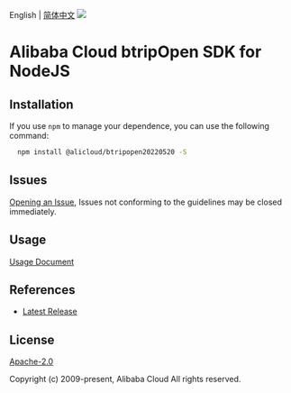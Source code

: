 English | [简体中文](README-CN.md)
![](https://aliyunsdk-pages.alicdn.com/icons/AlibabaCloud.svg)

# Alibaba Cloud btripOpen SDK for NodeJS

## Installation
If you use `npm` to manage your dependence, you can use the following command:

```sh
  npm install @alicloud/btripopen20220520 -S
```

## Issues
[Opening an Issue](https://github.com/aliyun/alibabacloud-typescript-sdk/issues/new), Issues not conforming to the guidelines may be closed immediately.

## Usage
[Usage Document](https://github.com/aliyun/alibabacloud-typescript-sdk/blob/master/docs/Usage-EN.md#quick-examples)

## References
* [Latest Release](https://github.com/aliyun/alibabacloud-typescript-sdk/)

## License
[Apache-2.0](http://www.apache.org/licenses/LICENSE-2.0)

Copyright (c) 2009-present, Alibaba Cloud All rights reserved.

